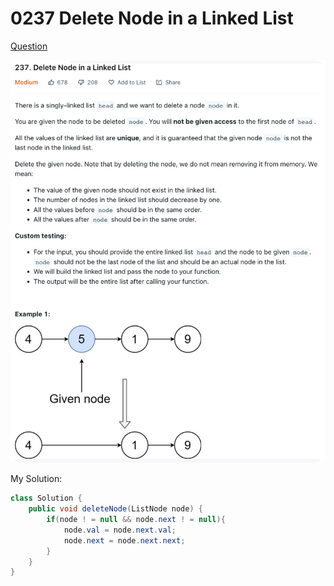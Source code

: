 # 0237 Delete Node in a Linked List

[Question](https://leetcode.com/problems/delete-node-in-a-linked-list/)

![](.gitbook/assets/image-20221013115853045.png)

My Solution:

```java
class Solution {
    public void deleteNode(ListNode node) {
        if(node ! = null && node.next ! = null){
            node.val = node.next.val;
            node.next = node.next.next;
        }
    }
}
```
